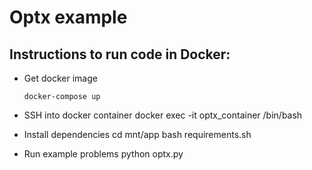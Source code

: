 # Optx example

## Instructions to run code in Docker:
  - Get docker image

        docker-compose up
        
  - SSH into docker container
        docker exec -it optx_container /bin/bash
  - Install dependencies
        cd mnt/app
        bash requirements.sh
  - Run example problems
        python optx.py
